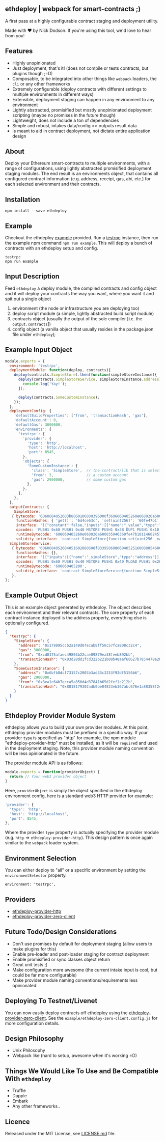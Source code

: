## ethdeploy | webpack for smart-contracts ;)

A first pass at a highly configurable contract staging and deployment utility.

Made with ❤︎ by Nick Dodson. If you're using this tool, we'd love to hear from you!

## Features
  - Highly unopinionated
  - Just deployment, that's it! (does not compile or tests contracts, but plugins though ;=D)
  - Composable, to be integrated into other things like `webpack` loaders, the `cli` or any other frameworks
  - Extremely configurable (deploy contracts with different settings to multiple environments in different ways)
  - Extensible, deployment staging can happen in any environment to any environment
  - Lightly abstracted, promisified but mostly unopinionated deployment scripting (maybe no promises in the future though)
  - Lightweight, does not include a ton of dependencies
  - Simple and robust, intakes data/config >> outputs result data
  - Is meant to aid in contract deployment, not dictate entire application design

## About

Deploy your Ethereum smart-contracts to multiple environments, with a range of configurations, using lightly abstracted promisified deployment staging modules. The end result is an environments object, that contains all configured contract information (e.g. address, receipt, gas, abi, etc.) for each selected environment and their contracts.

## Installation

```
npm install --save ethdeploy
```

## Example

Checkout the ethdeploy [example](/example/index.js) provided. Run a [testrpc](http://github.com/ethereumjs/ethereumjs-testrpc) instance, then run the example npm command `npm run example`. This will deploy a bunch of contracts with an ethdeploy setup and config.

```
testrpc
npm run example
```

## Input Description

Feed `ethdeploy` a deploy module, the compiled contracts and config object and it will deploy your contracts the way you want, where you want it and spit out a single object

  1. environment (the node or infrastructure you are deploying too)
  2. deploy script module (a simple, lightly abstracted build script module)
  3. contracts object (usually the output of the solc compiler [i.e. the `output.contracts`])
  4. config object (a vanilla object that usually resides in the package.json file under `ethdeploy`);

## Example Input Object

```js
module.exports = {
  environment: 'testrpc',
  deploymentModule: function(deploy, contracts){
    deploy(contracts.SimpleStore).then(function(simpleStoreInstance){
      deploy(contracts.SimpleStoreService, simpleStoreInstance.address).then(function(){
        console.log('Yay!');
      });

      deploy(contracts.SomeCustomInstance);
    });
  },
  deploymentConfig: {
    'defaultBuildProperties': ['from', 'transactionHash', 'gas'],
    'defaultAccount': 0,
    'defaultGas': 3000000,
    'environments': {
      'testrpc': {
        'provider': {
          'type': 'http',
          'host': 'http://localhost',
          'port': 8545,
        },
        'objects': {
          'SomeCustomInstance': {
            'class': 'SimpleStore',  // the contract/lib that is selects
            'from': 3,               // a custom account
            'gas': 2900000,          // some custom gas
          },
        },
      },
    },
  },
  outputContracts: {
    SimpleStore:
   { bytecode: '6060604052603b8060106000396000f3606060405260e060020a600035046360fe47b1811460245780636d4ce63c14602e575b005b6004356000556022565b6000546060908152602090f3',
     functionHashes: { 'get()': '6d4ce63c', 'set(uint256)': '60fe47b1' },
     interface: '[{"constant":false,"inputs":[{"name":"_value","type":"uint256"}],"name":"set","outputs":[],"type":"function"},{"constant":false,"inputs":[],"name":"get","outputs":[{"name":"","type":"uint256"}],"type":"function"}]\n',
     opcodes: 'PUSH1 0x60 PUSH1 0x40 MSTORE PUSH1 0x3B DUP1 PUSH1 0x10 PUSH1 0x0 CODECOPY PUSH1 0x0 RETURN PUSH1 0x60 PUSH1 0x40 MSTORE PUSH1 0xE0 PUSH1 0x2 EXP PUSH1 0x0 CALLDATALOAD DIV PUSH4 0x60FE47B1 DUP2 EQ PUSH1 0x24 JUMPI DUP1 PUSH4 0x6D4CE63C EQ PUSH1 0x2E JUMPI JUMPDEST STOP JUMPDEST PUSH1 0x4 CALLDATALOAD PUSH1 0x0 SSTORE PUSH1 0x22 JUMP JUMPDEST PUSH1 0x0 SLOAD PUSH1 0x60 SWAP1 DUP2 MSTORE PUSH1 0x20 SWAP1 RETURN ',
     runtimeBytecode: '606060405260e060020a600035046360fe47b1811460245780636d4ce63c14602e575b005b6004356000556022565b6000546060908152602090f3',
     solidity_interface: 'contract SimpleStore{function set(uint256 _value);function get()returns(uint256 );}' },
  SimpleStoreService:
   { bytecode: '6060604052604051602080608f83395060806040525160008054600160a060020a03191682178082557f60fe47b1000000000000000000000000000000000000000000000000000000006080908152602d608452600160a060020a0391909116916360fe47b19160a4919060248183876161da5a03f1156002575050505060068060896000396000f3606060405200',
     functionHashes: {},
     interface: '[{"inputs":[{"name":"_simpleStore","type":"address"}],"type":"constructor"}]\n',
     opcodes: 'PUSH1 0x60 PUSH1 0x40 MSTORE PUSH1 0x40 MLOAD PUSH1 0x20 DUP1 PUSH1 0x8F DUP4 CODECOPY POP PUSH1 0x80 PUSH1 0x40 MSTORE MLOAD PUSH1 0x0 DUP1 SLOAD PUSH1 0x1 PUSH1 0xA0 PUSH1 0x2 EXP SUB NOT AND DUP3 OR DUP1 DUP3 SSTORE PUSH32 0x60FE47B100000000000000000000000000000000000000000000000000000000 PUSH1 0x80 SWAP1 DUP2 MSTORE PUSH1 0x2D PUSH1 0x84 MSTORE PUSH1 0x1 PUSH1 0xA0 PUSH1 0x2 EXP SUB SWAP2 SWAP1 SWAP2 AND SWAP2 PUSH4 0x60FE47B1 SWAP2 PUSH1 0xA4 SWAP2 SWAP1 PUSH1 0x24 DUP2 DUP4 DUP8 PUSH2 0x61DA GAS SUB CALL ISZERO PUSH1 0x2 JUMPI POP POP POP POP PUSH1 0x6 DUP1 PUSH1 0x89 PUSH1 0x0 CODECOPY PUSH1 0x0 RETURN PUSH1 0x60 PUSH1 0x40 MSTORE STOP ',
     runtimeBytecode: '606060405200',
     solidity_interface: 'contract SimpleStoreService{function SimpleStoreService(address _simpleStore);}' }
   },
};
```

## Example Output Object

This is an example object generated by ethdeploy. The object describes each environment and their relevant contracts. The core property of each contract instance deployed is the address property, everything else is optionally configured.

```json
{
  "testrpc": {
    "SimpleStore": {
      "address": "0x179895ccb2a149d07ecab8ff50c57fca808c32c4",
      "gas": 3000000,
      "from": "0xcd8175afaec49803b22cae09879ea38feeb892bb",
      "transactionHash": "0x03d28dd1fcd322b221b00b48aaf60627b7854478e28297843b52848aa7f9d239"
    },
    "SomeCustomInstance": {
      "address": "0x6bfb8dcf73157c2003b3ad33c3253f92df5156b6",
      "gas": 2900000,
      "from": "0x8ea1c64b7ecca5a850d4d37841b65d2fef1c212b",
      "transactionHash": "0x8818179302adb0be04823eb367abc676e1a88358f2ca137687244661952d19f9"
    }
  }
}
```

## Ethdeploy Provider Module System

ethdeploy allows you to build your own provider modules. At this point, ethdeploy provider modules must be prefixed in a specific way. If your provider `type` is specified as "http" for example, the npm module "ethdeploy-provider-http" must be installed, as it will be `require`d and used in the deployment staging. Note, this provider module naming convention will be less opinionated in the future.

The provider module API is as follows:

```js
module.exports = function(providerObject) {
  return // Your web3 provider object
}
```

Here, `providerObject` is simply the object specified in the ethdeploy environment config, here is a standard web3 HTTP provider for example:

```js
'provider': {
  'type': 'http',
  'host': 'http://localhost',
  'port': 8545,
},
```

Where the provider `type` property is actually specifying the provider module (e.g. `http` => `ethdeploy-provider-http`). This design pattern is once again similar to the `webpack` loader system.

## Environment Selection
You can either deploy to "all" or a specific environment by setting the `environmentSelector` property.

```
environment: 'testrpc',
```

## Providers
 - [ethdeploy-provider-http](http://github.com/silentcicero/ethdeploy-provider-http)
 - [ethdeploy-provider-zero-client](http://github.com/silentcicero/ethdeploy-provider-zero-client)

## Future Todo/Design Considerations
 - Don't use promises by default for deployment staging (allow users to make plugins for this)
 - Enable pre-loader and post-loader staging for contract deployment
 - Enable promisified or sync classes object return
 - Great unit tests ;)
 - Make configuration more awesome (the current intake input is cool, but could be far more configurable)
 - Make provider module naming conventions/requirements less opinionated

## Deploying To Testnet/Livenet
 You can now easily deploy contracts off ethdeploy using the [ethdeploy-provider-zero-client](http://github.com/ethdeploy-provider-zero-client). See the `example/ethdeploy-zero-client.config.js` for more configuration details.

## Design Philosophy
 - Unix Philosophy
 - Webpack like (hard to setup, awesome when it's working =D)

## Things We Would Like To Use and Be Compatible With `ethdeploy`
  - Truffle
  - Dapple
  - Embark
  - Any other frameworks..

## Licence

Released under the MIT License, see [LICENSE.md](LICENSE.md) file.
